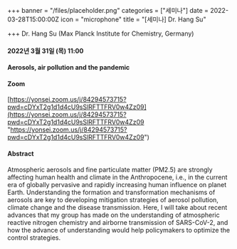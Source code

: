 +++
banner = "/files/placeholder.png"
categories = ["세미나"]
date = 2022-03-28T15:00:00Z
icon = "microphone"
title = "[세미나] Dr. Hang Su"

+++
Dr. Hang Su (Max Planck Institute for Chemistry, Germany)

#### 2022년 3월 31일 (목) 11:00

#### Aerosols, air pollution and the pandemic

#### Zoom

[https://yonsei.zoom.us/j/84294573715?pwd=cDYxT2g1d1d4cU9sSlRFTTFRV0w4Zz09](https://yonsei.zoom.us/j/84294573715?pwd=cDYxT2g1d1d4cU9sSlRFTTFRV0w4Zz09 "https://yonsei.zoom.us/j/84294573715?pwd=cDYxT2g1d1d4cU9sSlRFTTFRV0w4Zz09")

#### Abstract

Atmospheric aerosols and fine particulate matter (PM2.5) are strongly affecting human health and climate in the Anthropocene, i.e., in the current era of globally pervasive and rapidly increasing human influence on planet Earth. Understanding the formation and transformation mechanisms of aerosols are key to developing mitigation strategies of aerosol pollution, climate change and the disease transmission. Here, I will take about recent advances that my group has made on the understanding of atmospheric reactive nitrogen chemistry and airborne transmission of SARS-CoV-2, and how the advance of understanding would help policymakers to optimize the control strategies.